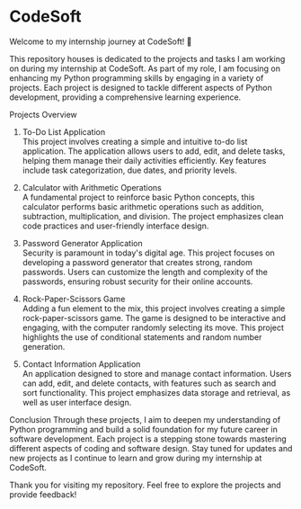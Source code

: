 # CodeSoft
Welcome to my internship journey at CodeSoft! 🚀 

This repository houses is dedicated to the projects and tasks I am working on during my internship at CodeSoft. As part of my role, I am focusing on enhancing my Python programming skills by engaging in a variety of projects. Each project is designed to tackle different aspects of Python development, providing a comprehensive learning experience.

Projects Overview
1. To-Do List Application <br>
This project involves creating a simple and intuitive to-do list application. The application allows users to add, edit, and delete tasks, helping them manage their daily activities efficiently. Key features include task categorization, due dates, and priority levels.

2. Calculator with Arithmetic Operations <br>
A fundamental project to reinforce basic Python concepts, this calculator performs basic arithmetic operations such as addition, subtraction, multiplication, and division. The project emphasizes clean code practices and user-friendly interface design.

3. Password Generator Application <br>
Security is paramount in today's digital age. This project focuses on developing a password generator that creates strong, random passwords. Users can customize the length and complexity of the passwords, ensuring robust security for their online accounts.

4. Rock-Paper-Scissors Game <br>
Adding a fun element to the mix, this project involves creating a simple rock-paper-scissors game. The game is designed to be interactive and engaging, with the computer randomly selecting its move. This project highlights the use of conditional statements and random number generation.

5. Contact Information Application <br>
An application designed to store and manage contact information. Users can add, edit, and delete contacts, with features such as search and sort functionality. This project emphasizes data storage and retrieval, as well as user interface design.

Conclusion
Through these projects, I aim to deepen my understanding of Python programming and build a solid foundation for my future career in software development. Each project is a stepping stone towards mastering different aspects of coding and software design. Stay tuned for updates and new projects as I continue to learn and grow during my internship at CodeSoft.

Thank you for visiting my repository. Feel free to explore the projects and provide feedback!
